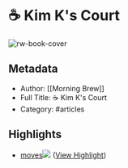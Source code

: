 # ☕ Kim K's Court

![rw-book-cover](https://readwise-assets.s3.amazonaws.com/static/images/article3.5c705a01b476.png)

## Metadata
- Author: [[Morning Brew]]
- Full Title: ☕ Kim K's Court
- Category: #articles

## Highlights
- [moves](https://links.morningbrew.com/c/dCW?mbcid=33197356.3799683&mid=f8a6345cdf1e9333eeba6abb8dd2fcbe)[![](https://cdn.sanity.io/images/bl383u0v/production/204ac83f1ea9077e8b3ac03c4f8d17433f10b701-1500x1000.jpg?w=668&q=70&auto=format)](https://links.morningbrew.com/c/dCW?mbcid=33197356.3799683&mid=f8a6345cdf1e9333eeba6abb8dd2fcbe) ([View Highlight](https://read.readwise.io/read/01he4ejbhw2dxp3dwgp1kpy4x3))
